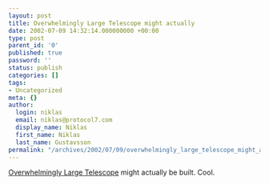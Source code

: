 ```yaml
---
layout: post
title: Overwhelmingly Large Telescope might actually
date: 2002-07-09 14:32:14.000000000 +00:00
type: post
parent_id: '0'
published: true
password: ''
status: publish
categories: []
tags:
- Uncategorized
meta: {}
author:
  login: niklas
  email: niklas@protocol7.com
  display_name: Niklas
  first_name: Niklas
  last_name: Gustavsson
permalink: "/archives/2002/07/09/overwhelmingly_large_telescope_might_actually/"
---
```

[Overwhelmingly Large Telescope](http://news.bbc.co.uk/hi/english/sci/tech/newsid_2116000/2116605.stm) might actually be built. Cool.


